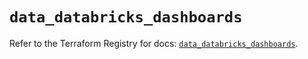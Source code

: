 # `data_databricks_dashboards`

Refer to the Terraform Registry for docs: [`data_databricks_dashboards`](https://registry.terraform.io/providers/databricks/databricks/1.73.0/docs/data-sources/dashboards).
